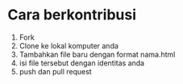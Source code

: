 # Cara berkontribusi
1. Fork
2. Clone ke lokal komputer anda
3. Tambahkan file baru dengan format nama.html
4. isi file tersebut dengan identitas anda
5. push dan pull request
